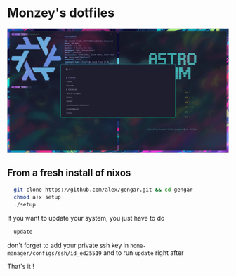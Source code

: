 # Monzey's dotfiles
![Alt text](./preview.png?raw=true "Title")

## From a fresh install of nixos

```bash
  git clone https://github.com/alex/gengar.git && cd gengar
  chmod a+x setup
  ./setup
```

If you want to update your system, you just have to do 
```bash
  update
```

don't forget to add your private ssh key in `home-manager/configs/ssh/id_ed25519` and to run `update` right after

That's it !
